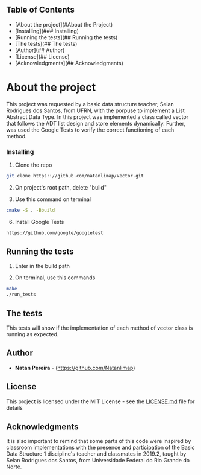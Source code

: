<!-- TABLE OF CONTENTS -->
## Table of Contents

* [About the project](#About the Project)
* [Installing](### Installing)
* [Running the tests](## Running the tests)
* [The tests](## The tests)
* [Author](## Author)
* [License](## License)
* [Acknowledgments](## Acknowledgments)

# About the project
  This project was requested by a basic data structure teacher, Selan Rodrigues dos Santos, from UFRN, with the porpuse to implement a List Abstract Data Type.
  In this project was implemented a class called vector that follows the ADT list design and store elements dynamically. Further, was used the Google Tests to verify the correct functioning of each method.

### Installing
1. Clone the repo
```sh
git clone https:://github.com/natanlimap/Vector.git
```
2. On project's root path, delete "build"  

3. Use this command on terminal
```sh
cmake -S . -Bbuild
```
6. Install Google Tests
```sh
https://github.com/google/googletest
```

## Running the tests
1. Enter in the build path

2. On terminal, use this commands
```sh
make
./run_tests
```
## The tests

This tests will show if the implementation of each method of vector class is running as expected. 

## Author

* **Natan Pereira** - (https://github.com/Natanlimap)

## License

This project is licensed under the MIT License - see the [LICENSE.md](LICENSE.md) file for details

## Acknowledgments

It is also important to remind that some parts of this code were inspired by classroom implementations with the presence and participation of the Basic Data Structure 1 discipline's teacher and classmates in 2019.2, taught by Selan Rodrigues dos Santos, from Universidade Federal do Rio Grande do Norte.

